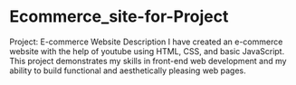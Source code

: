 # Ecommerce_site-for-Project
 Project: E-commerce Website Description I have created an e-commerce website with the help of youtube using HTML, CSS, and basic JavaScript. This project demonstrates my skills in front-end web development and my ability to build functional and aesthetically pleasing web pages.
